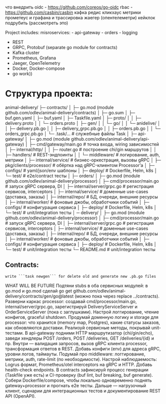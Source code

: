 что внедрить
oidc - https://github.com/coreos/go-oidc
rbac - https://github.com/casbin/casbin
кафка
редис
кликхаус
метрики прометеус и графана и трассировка жаегер (опентелеметри)
кейклок подрубить (рассмотреть это)


Project includes:
    misroservices: 
        - api-gateway
        - orders
        - logging 
- REST
- GRPC, Protobuf (separate go module for contracts)
- Kafka cluster
- Prometheus, Grafana
- Jaeger, OpenTelemetry
- Docker, Docker-compose
- go work))

# Структура проекта:

animal-delivery/
├─ contracts/
│  ├─ go.mod (module github.com/odlev/animal-delivery/contracts)
│  ├─ go.sum
│  ├─ buf.gen.yaml
│  ├─ buf.yaml
│  ├─ Taskfile.yaml
│  ├─ proto/
│  │  ├─ delivery.proto
│  │  └─ orders.proto
│  ├─ gen/
│  │  └─ go/
│  │      └─ anidelive/
│  │          ├─ delivery.pb.go
│  │          ├─ delivery_grpc.pb.go
│  │          ├─ orders.pb.go
│  │          └─ orders_grpc.pb.go
│  └─ .task/…                     # служебные файлы Task
│
├─ api-gateway/
│  ├─ go.mod (module github.com/odlev/animal-delivery/api-gateway)
│  ├─ cmd/gateway/main.go          # точка входа, wiring зависимостей
│  ├─ internal/http/
│  │  ├─ router.go                 # построение chi/gin маршрутов
│  │  ├─ handlers/                 # REST-эндпоинты
│  │  └─ middleware/               # логирование, auth, метрики
│  ├─ internal/service/            # бизнес-оркестрация, вызовы gRPC
│  ├─ pkg/clients/processor/       # обёртка над gRPC-клиентом Processor’а
│  ├─ configs/                     # yaml/json/env шаблоны
│  ├─ deploy/                      # Dockerfile, Helm, k8s
│  └─ test/                        # e2e/contract тесты
│
├─ orders/
│  ├─ go.mod (module github.com/odlev/animal-delivery/processor)
│  ├─ cmd/processor/main.go        # запуск gRPC сервера, DI
│  ├─ internal/server/grpc.go      # регистрация сервисов, interceptors
│  ├─ internal/service/            # доменные use-cases (доставка, заказы)
│  ├─ internal/repo/               # БД, очереди, внешние ресурсы
│  ├─ internal/worker/             # фоновые джобы, обработчики событий
│  ├─ configs/                     # конфигурация сервиса
│  ├─ deploy/                      # Dockerfile, Helm, k8s
│  └─ test/                        # unit/integration тесты
│
─ delivery/
│  ├─ go.mod (module github.com/odlev/animal-delivery/processor)
│  ├─ cmd/processor/main.go        # запуск gRPC сервера, DI
│  ├─ internal/server/grpc.go      # регистрация сервисов, interceptors
│  ├─ internal/service/            # доменные use-cases (доставка, заказы)
│  ├─ internal/repo/               # БД, очереди, внешние ресурсы
│  ├─ internal/worker/             # фоновые джобы, обработчики событий
│  ├─ configs/                     # конфигурация сервиса
│  ├─ deploy/                      # Dockerfile, Helm, k8s
│  └─ test/                        # unit/integration тесты
└─ README.md                         # unit/integration тесты

## Contracts: 
    write ```task newgen``` for delete old and generate new .pb.go files

WHAT WILL BE FUTURE
Подтяни stubs в оба сервисных модулей: в go.mod и go.mod сделай go get github.com/odlev/animal-delivery/contracts/gen/go@latest (можно пока через replace ../contracts).
Разверни каркас processor: создавай cmd/processor/main.go, internal/server/grpc.go, зарегистрируй DeliveryServiceServer и OrderServiceServer (пока с заглушками). Настрой логгирование, чтение конфигов, graceful shutdown.
Продумай доменную логику и storage для processor: что хранится (memory map, Postgres), какие статусы заказов, как обновляются доставки. Реализуй сервисные методы, покрывай unit-тестами.
В api-gateway подними HTTP маршрутизатор (chi/gin/echo), заведи хендлеры POST /orders, POST /deliveries, GET /deliveries/{id} и пр. Внутри — валидация запросов, вызов gRPC клиента processor, трансформация ответов в REST.
Добавь конфиги (env) для адреса gRPC, уровни логов, таймауты. Подумай про middleware: логгирование, метрики, auth, rate-limit (по необходимости).
Настрой наблюдаемость: Logrus формат, Prometheus/otel interceptors на gRPC и HTTP. Добавь health-check endpoints.
В contracts зафиксируй процесс генерации (Taskfile уже есть) и CI-проверку (buf lint, buf breaking, buf generate).
Собери Dockerfile/compose, чтобы локально одновременно поднять gateway+processor и прогнать e2e тесты.
Дальше — нагрузочный клиент, сценарии для интеграционных тестов и документирование REST API (OpenAPI).
